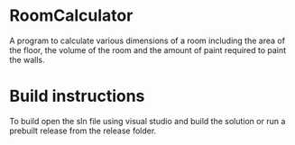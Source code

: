 # RoomCalculator
A program to calculate various dimensions of a room including the area of the floor, the volume of the room and the amount of paint required to paint the walls.

# Build instructions
To build open the sln file using visual studio and build the solution or run a prebuilt release from the release folder.
